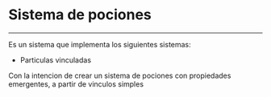 # Sistema de pociones
---

Es un sistema que implementa los siguientes sistemas:
 * Particulas vinculadas

Con la intencion de crear un sistema de pociones con propiedades emergentes, a partir de vinculos simples

